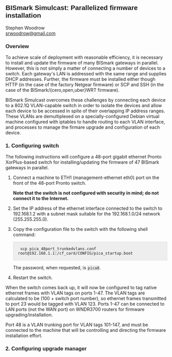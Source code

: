 <style>pre code {border: none; background-color: none; padding: 0;} pre, code {border: 1px solid #ddd; background-color: #eee;} pre {padding: 1em;} h1, h2, h3, h4, h5, h6{font-family: Helvetica, Arial, sans-serif;} body {margin: 3em 6em 3em 6em;}</style>

## BISmark Simulcast: Parallelized firmware installation
Stephen Woodrow<br />
<srwoodrow@gmail.com>

### Overview

To achieve scale of deployment with reasonable efficiency, it is necessary to
install and update the firmware of many BISmark gateways in parallel. However,
this is not simply a matter of connecting a number of devices to a switch. Each
gateway's LAN is addressed with the same range and supplies DHCP addresses.
Further, the firmware must be installed either though HTTP (in the case of the
factory Netgear firmware) or SCP and SSH (in the case of the
BISmark/{cero,open,uber}WRT firmware).

BISmark Simulcast overcomes these challenges by connecting each device to a
802.1Q VLAN-capable switch in order to isolate the devices and allow each
device to be accessed in spite of their overlapping IP address ranges. These
VLANs are demultiplexed on a specially-configured Debian virtual machine
configured with iptables to handle routing to each VLAN interface, and
processes to manage the firmare upgrade and configuration of each device.


### 1. Configuring switch

The following instructions will configure a 48-port gigabit ethernet Pronto
XorPlus-based switch for installing/updating the firmware of 47 BISmark
gateways in parallel.

1. Connect a machine to ETH1 (management-ethernet eth0) port on the front of
the 48-port Pronto switch.

    **Note that the switch is not configured with security in mind; do not
    connect it to the Internet.**

2. Set the IP address of the ethernet interface connected to the switch to
192.168.1.2 with a subnet mask suitable for the 192.168.1.0/24 network
(255.255.255.0).

3. Copy the configuration file to the switch with the following shell command:

        scp pica_48port_trunkedvlans.conf root@192.168.1.1:/cf_card/CONFIG/pica_startup.boot

    The password, when requested, is `pica8`.

4. Restart the switch.

When the switch comes back up, it will now be configured to tag native ethernet
frames with VLAN tags on ports 1-47. The VLAN tags are calculated to be (100 +
switch port number), so ethernet frames transmitted to port 23 would be tagged
with VLAN 123. Ports 1-47 can be connected to LAN ports (not the WAN port) on
WNDR3700 routers for firmware upgrading/installation.

Port 48 is a VLAN trunking port for VLAN tags 101-147, and must be connected to
the machine that will be controlling and directing the firmware installation
effort.

### 2. Configuring upgrade manager
